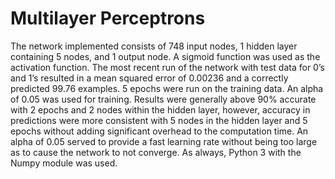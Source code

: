 # Multilayer Perceptrons

The network implemented consists of 748 input nodes, 1 hidden layer containing 5 nodes, and 1 output node. A sigmoid function was used as the activation function. The most recent run of the network with test data for 0’s and 1’s resulted in a mean squared error of 0.00236 and a correctly predicted 99.76 examples. 5 epochs were run on the training data. An alpha of 0.05 was used for training. Results were generally above 90% accurate with 2 epochs and 2 nodes within the hidden layer, however, accuracy in predictions were more consistent with 5 nodes in the hidden layer and 5 epochs without adding significant overhead to the computation time. An alpha of 0.05 served to provide a fast learning rate without being too large as to cause the network to not converge. As always, Python 3 with the Numpy module was used.

